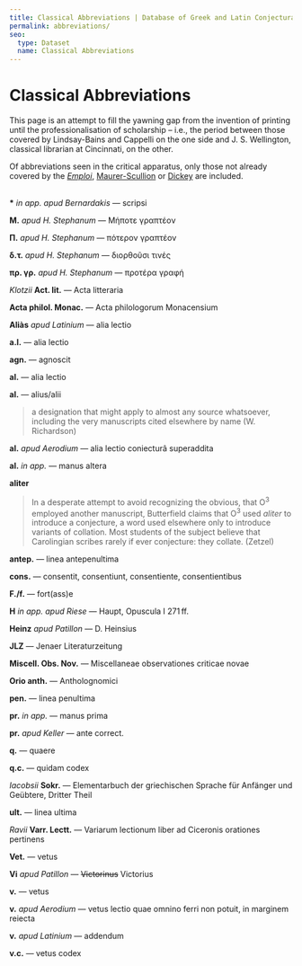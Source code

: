 ```yaml
---
title: Classical Abbreviations | Database of Greek and Latin Conjectural Emendations Attested in MSS
permalink: abbreviations/
seo:
  type: Dataset
  name: Classical Abbreviations
---
```

# Classical Abbreviations

This page is an attempt to fill the yawning gap from the invention of printing until the professionalisation of scholarship – i.e., the period between those covered by Lindsay-Bains and Cappelli on the one side and J. S. Wellington, classical librarian at Cincinnati, on the other.

Of abbreviations seen in the critical apparatus, only those not already covered by the [_Emploi_](https://archive.org/details/emploi-des-signes-critiques-j.-bidez-et-a.-b.-drachmann/page/n35/mode/1up), [Maurer-Scullion](https://github.com/t18d/attested-conjectures/raw/main/assets/Commonest%20Abbreviations%2C%20Signs%2C%20etc.%20Used%20in%20the%20Apparatus%20to%20a%20Classical%20Text.pdf) or [Dickey](https://books.google.com/books?id=6GESDAAAQBAJ&lpg=PA135&ots=iWwbx9vh_D&pg=PA135#v=onepage&q&f=false) are included.

&nbsp;  
**\*** _in app. apud Bernardakis_ — scripsi

**Μ.** _apud H. Stephanum_ — Μήποτε γραπτέον

**Π.** _apud H. Stephanum_ — πότερον γραπτέον

**δ.τ.** _apud H. Stephanum_ — διορθοῦσι τινές

**πρ. γρ.** _apud H. Stephanum_ — προτέρα γραφή

_Klotzii_ **Act. lit.** — Acta litteraria

**Acta philol. Monac.** — Acta philologorum Monacensium

**Aliàs** _apud Latinium_ — alia lectio

**a.l.** — alia lectio

**agn.** — agnoscit

**al.** — alia lectio

**al.** — alius/alii

> a designation that might apply to almost any source whatsoever, including the very manuscripts cited elsewhere by name (W. Richardson)

**al.** _apud Aerodium_ — alia lectio coniecturâ superaddita

**al.** _in app._ — manus altera

**aliter**

> In a desperate attempt to avoid recognizing the obvious, that O<sup>3</sup> employed another manuscript, Butterfield claims that O<sup>3</sup> used _aliter_ to introduce a conjecture, a word used elsewhere only to introduce variants of collation. Most students of the subject believe that Carolingian scribes rarely if ever conjecture: they collate. (Zetzel)

**antep.** — linea antepenultima

**cons.** — consentit, consentiunt, consentiente, consentientibus

**F./f.** — fort(ass)e

**H** _in app. apud Riese_ — Haupt, Opuscula I 271&thinsp;ff.

**Heinz** _apud Patillon_ — D. Heinsius

**JLZ** — Jenaer Literaturzeitung

**Miscell. Obs. Nov.** — Miscellaneae observationes criticae novae

**Orio anth.** — Antholognomici

**pen.** — linea penultima

**pr.** _in app._ — manus prima

**pr.** _apud Keller_ — ante correct.

**q.** — quaere

**q.c.** — quidam codex

_Iacobsii_ **Sokr.** — Elementarbuch der griechischen Sprache für Anfänger und Geübtere, Dritter Theil

**ult.** — linea ultima

_Ravii_ **Varr. Lectt.** — Variarum lectionum liber ad Ciceronis orationes pertinens

**Vet.** — vetus

**Vi** _apud Patillon_ — ~~Victorinus~~ Victorius

**v.** — vetus

**v.** _apud Aerodium_ — vetus lectio quae omnino ferri non potuit, in marginem reiecta

**v.** _apud Latinium_ — addendum

**v.c.** — vetus codex
